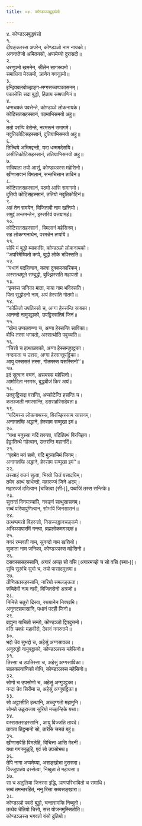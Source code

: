 ```yaml
---
title: ०४. कोण्डञ्ञबुद्धवंसो

---
```

४. कोण्डञ्ञबुद्धवंसो  
१.  
दीपङ्करस्स अपरेन, कोण्डञ्ञो नाम नायको।  
अनन्ततेजो अमितयसो, अप्पमेय्यो दुरासदो॥  
२.  
धरणूपमो खमनेन, सीलेन सागरूपमो।  
समाधिना मेरूपमो, ञाणेन गगनूपमो॥  
३.  
इन्द्रियबलबोज्झङ्ग-मग्गसच्चप्पकासनम्।  
पकासेसि सदा बुद्धो, हिताय सब्बपाणिनं॥  
४.  
धम्मचक्कं पवत्तेन्ते, कोण्डञ्ञे लोकनायके।  
कोटिसतसहस्सानं, पठमाभिसमयो अहु॥  
५.  
ततो परम्पि देसेन्ते, नरमरूनं समागमे।  
नवुतिकोटिसहस्सानं, दुतियाभिसमयो अहु॥  
६.  
तित्थिये अभिमद्दन्तो, यदा धम्ममदेसयि।  
असीतिकोटिसहस्सानं, ततियाभिसमयो अहु॥  
७.  
सन्निपाता तयो आसुं, कोण्डञ्ञस्स महेसिनो।  
खीणासवानं विमलानं, सन्तचित्तान तादिनं॥  
८.  
कोटिसतसहस्सानं, पठमो आसि समागमो।  
दुतियो कोटिसहस्सानं, ततियो नवुतिकोटिनं॥  
९.  
अहं तेन समयेन, विजितावी नाम खत्तियो।  
समुद्दं अन्तमन्तेन, इस्सरियं वत्तयामहं॥  
१०.  
कोटिसतसहस्सानं , विमलानं महेसिनम्।  
सह लोकग्गनाथेन, परमन्नेन तप्पयिं॥  
११.  
सोपि मं बुद्धो ब्याकासि, कोण्डञ्ञो लोकनायको।  
‘‘अपरिमेय्यितो कप्पे, बुद्धो लोके भविस्सति॥  
१२.  
‘‘पधानं पदहित्वान, कत्वा दुक्करकारिकम्।  
अस्सत्थमूले सम्बुद्धो, बुज्झिस्सति महायसो॥  
१३.  
‘‘इमस्स जनिका माता, माया नाम भविस्सति।  
पिता सुद्धोदनो नाम, अयं हेस्सति गोतमो॥  
१४.  
‘‘कोलितो उपतिस्सो च, अग्गा हेस्सन्ति सावका।  
आनन्दो नामुपट्ठाको, उपट्ठिस्सतिमं जिनं॥  
१५.  
‘‘खेमा उप्पलवण्णा च, अग्गा हेस्सन्ति साविका।  
बोधि तस्स भगवतो, अस्सत्थोति पवुच्चति॥  
१६.  
‘‘चित्तो च हत्थाळवको, अग्गा हेस्सन्तुपट्ठका।  
नन्दमाता च उत्तरा, अग्गा हेस्सन्तुपट्ठिका।  
आयु वस्ससतं तस्स, गोतमस्स यसस्सिनो’’॥  
१७.  
इदं सुत्वान वचनं, असमस्स महेसिनो।  
आमोदिता नरमरू, बुद्धबीजं किर अयं॥  
१८.  
उक्कुट्ठिसद्दा वत्तन्ति, अप्फोटेन्ति हसन्ति च।  
कतञ्जली नमस्सन्ति, दससहस्सिदेवता॥  
१९.  
‘‘यदिमस्स लोकनाथस्स, विरज्झिस्साम सासनम्।  
अनागतम्हि अद्धाने, हेस्साम सम्मुखा इमं॥  
२०.  
‘‘यथा मनुस्सा नदिं तरन्ता, पटितित्थं विरज्झिय।  
हेट्ठातित्थे गहेत्वान, उत्तरन्ति महानदिं॥  
२१.  
‘‘एवमेव मयं सब्बे, यदि मुञ्चामिमं जिनम्।  
अनागतम्हि अद्धाने, हेस्साम सम्मुखा इमं’’॥  
२२.  
तस्साहं वचनं सुत्वा, भिय्यो चित्तं पसादयिम्।  
तमेव अत्थं साधेन्तो, महारज्जं जिने अदम्।  
महारज्जं ददित्वान [चजित्वा (सी॰)], पब्बजिं तस्स सन्तिके॥  
२३.  
सुत्तन्तं विनयञ्चापि, नवङ्गं सत्थुसासनम्।  
सब्बं परियापुणित्वान, सोभयिं जिनसासनं॥  
२४.  
तत्थप्पमत्तो विहरन्तो, निसज्जट्ठानचङ्कमे।  
अभिञ्ञापारमिं गन्त्वा, ब्रह्मलोकमगञ्छहं॥  
२५.  
नगरं रम्मवती नाम, सुनन्दो नाम खत्तियो।  
सुजाता नाम जनिका, कोण्डञ्ञस्स महेसिनो॥  
२६.  
दसवस्ससहस्सानि, अगारं अज्झ सो वसि [अगारमज्झे च सो वसि (स्या॰)]।  
सुचि सुरुचि सुभो च, तयो पासादमुत्तमा॥  
२७.  
तीणिसतसहस्सानि, नारियो समलङ्कता।  
रुचिदेवी नाम नारी, विजितसेनो अत्रजो॥  
२८.  
निमित्ते चतुरो दिस्वा, रथयानेन निक्खमि।  
अनूनदसमासानि, पधानं पदही जिनो॥  
२९.  
ब्रह्मुना याचितो सन्तो, कोण्डञ्ञो द्विपदुत्तमो।  
वत्ति चक्कं महावीरो, देवानं नगरुत्तमे॥  
३०.  
भद्दो चेव सुभद्दो च, अहेसुं अग्गसावका।  
अनुरुद्धो नामुपट्ठाको, कोण्डञ्ञस्स महेसिनो॥  
३१.  
तिस्सा च उपतिस्सा च, अहेसुं अग्गसाविका।  
सालकल्याणिको बोधि, कोण्डञ्ञस्स महेसिनो॥  
३२.  
सोणो च उपसोणो च, अहेसुं अग्गुपट्ठका।  
नन्दा चेव सिरीमा च, अहेसुं अग्गुपट्ठिका॥  
३३.  
सो अट्ठासीति हत्थानि, अच्चुग्गतो महामुनि।  
सोभते उळुराजाव सूरियो मज्झन्हिके यथा॥  
३४.  
वस्ससतसहस्सानि , आयु विज्जति तावदे।  
तावता तिट्ठमानो सो, तारेसि जनतं बहुं॥  
३५.  
खीणासवेहि विमलेहि, विचित्ता आसि मेदनी।  
यथा गगनमुळूहि, एवं सो उपसोभथ॥  
३६.  
तेपि नागा अप्पमेय्या, असङ्खोभा दुरासदा।  
विज्जुपातंव दस्सेत्वा, निब्बुता ते महायसा॥  
३७.  
सा च अतुलिया जिनस्स इद्धि, ञाणपरिभावितो च समाधि।  
सब्बं तमन्तरहितं, ननु रित्ता सब्बसङ्खारा॥  
३८.  
कोण्डञ्ञो पवरो बुद्धो, चन्दारामम्हि निब्बुतो।  
तत्थेव चेतियो चित्तो, सत्त योजनमुस्सितोति॥  
कोण्डञ्ञस्स भगवतो वंसो दुतियो।  